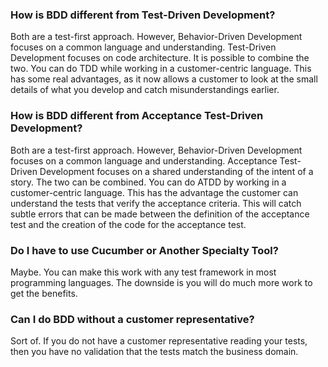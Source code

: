 <!--bl
(filemeta
    (title "FAQ"))
/bl-->

### How is BDD different from Test-Driven Development? ###

Both are a test-first approach. However, Behavior-Driven Development focuses on a common language and understanding. Test-Driven Development focuses on code architecture. It is possible to combine the two. You can do TDD while working in a customer-centric language. This has some real advantages, as it now allows a customer to look at the small details of what you develop and catch misunderstandings earlier.

### How is BDD different from Acceptance Test-Driven Development? ###

Both are a test-first approach. However, Behavior-Driven Development focuses on a common language and understanding. Acceptance Test-Driven Development focuses on a shared understanding of the intent of a story. The two can be combined. You can do ATDD by working in a customer-centric language. This has the advantage the customer can understand the tests that verify the acceptance criteria. This will catch subtle errors that can be made between the definition of the acceptance test and the creation of the code for the acceptance test.

### Do I have to use Cucumber or Another Specialty Tool? ###

Maybe. You can make this work with any test framework in most programming languages. The downside is you will do much more work to get the benefits.

### Can I do BDD without a customer representative? ###

Sort of. If you do not have a customer representative reading your tests, then you have no validation that the tests match the business domain.